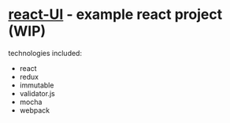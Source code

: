 # [react-UI](https://github.com/ostosh/react-ui) - example react project (WIP)

technologies included:
- react
- redux
- immutable
- validator.js
- mocha
- webpack

